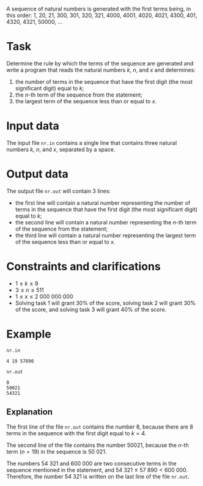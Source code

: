 A sequence of natural numbers is generated with the first terms being, in this order:
$1$, $20$, $21$, $300$, $301$, $320$, $321$, $4000$, $4001$, $4020$, $4021$, $4300$, $401$, $4320$, $4321$, $50000$, $\dots$

# Task

Determine the rule by which the terms of the sequence are generated and write a program that reads the natural numbers $k$, $n$, and $x$ and determines:
1. the number of terms in the sequence that have the first digit (the most significant digit) equal to $k$;
2. the $n$-th term of the sequence from the statement;
3. the largest term of the sequence less than or equal to $x$.

# Input data

The input file `nr.in` contains a single line that contains three natural numbers $k$, $n$, and $x$, separated by a space.

# Output data

The output file `nr.out` will contain $3$ lines:

* the first line will contain a natural number representing the number of terms in the sequence that have the first digit (the most significant digit) equal to $k$;
* the second line will contain a natural number representing the $n$-th term of the sequence from the statement;
* the third line will contain a natural number representing the largest term of the sequence less than or equal to $x$.

# Constraints and clarifications

* $1 \leq k \leq 9$
* $3 \leq n \leq 511$
* $1 \leq x \leq 2 \ 000 \ 000 \ 000$
* Solving task 1 will grant $30\%$ of the score, solving task 2 will grant $30\%$ of the score, and solving task 3 will grant $40\%$ of the score.

# Example

`nr.in`
```
4 19 57890
```

`nr.out`
```
8
50021
54321
```

## Explanation

The first line of the file `nr.out` contains the number $8$, because there are $8$ terms in the sequence with the first digit equal to $k = 4$.

The second line of the file contains the number $50021$, because the $n$-th term ($n = 19$) in the sequence is $50 \ 021$.

The numbers $54 \ 321$ and $600 \ 000$ are two consecutive terms in the sequence mentioned in the statement, and $54 \ 321 \leq 57 \ 890 < 600 \ 000$. Therefore, the number $54 \ 321$ is written on the last line of the file `nr.out`.